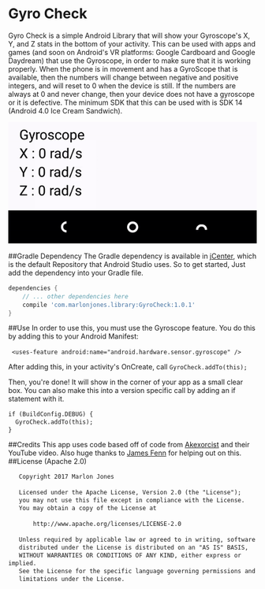 # Gyro Check
Gyro Check is a simple Android Library that will show your Gyroscope's X, Y, and Z stats in the 
bottom of your activity.
This can be used with apps and games (and soon on Android's VR platforms: Google Cardboard and Google Daydream) that use 
the Gyroscope, in order to make sure that it is working properly. When the phone is in movement and has a GyroScope that is
available, then the numbers will change between negative and positive integers, and will reset to 0 when the device is still. 
If the numbers are always at 0 and never change, then your device does not have a gyroscope or it is defective. 
The minimum SDK that this can be used with is SDK 14 (Android 4.0 Ice Cream Sandwich).
<p align="center">
  <img src="https://github.com/MJonesDev/GyroCheck/blob/master/example.gif">
  </p>

##Gradle Dependency 
The Gradle dependency is available in <a href="https://bintray.com/mjonesdev/Libraries/GyroCheck">jCenter</a>, which is the default Repository that Android Studio uses. 
So to get started, Just add the dependency into your Gradle file. 

```gradle
dependencies {
	// ... other dependencies here
    compile 'com.marlonjones.library:GyroCheck:1.0.1'
}
```

##Use
In order to use this, you must use the Gyroscope feature. You do this by adding this to your Android Manifest:

```` <uses-feature android:name="android.hardware.sensor.gyroscope" />````

After adding this, in your activity's OnCreate, call ````GyroCheck.addTo(this);````

Then, you're done! It will show in the corner of your app as a small clear box. You can also make this into a version 
specific call by adding an if statement with it.
````
if (BuildConfig.DEBUG) {
  GyroCheck.addTo(this);
}
````
##Credits
This app uses code based off of code from <a href = "https://github.com/akexorcist/Android-Sensor-Gyroscope">Akexorcist</a> and 
their YouTube video. Also huge thanks to <a href="https://github.com/TheAndroidMaster">James Fenn</a> for helping out on this. 
##License (Apache 2.0)
````
   Copyright 2017 Marlon Jones

   Licensed under the Apache License, Version 2.0 (the "License");
   you may not use this file except in compliance with the License.
   You may obtain a copy of the License at

       http://www.apache.org/licenses/LICENSE-2.0

   Unless required by applicable law or agreed to in writing, software
   distributed under the License is distributed on an "AS IS" BASIS,
   WITHOUT WARRANTIES OR CONDITIONS OF ANY KIND, either express or implied.
   See the License for the specific language governing permissions and
   limitations under the License.

````
